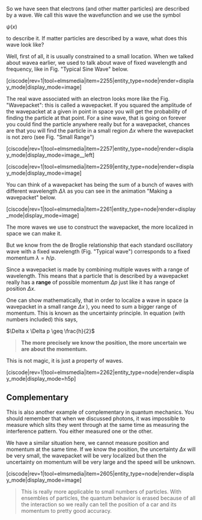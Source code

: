 So we have seen that electrons (and other matter particles) are described by a wave. We call this wave the wavefunction and we use the symbol

$\psi(x)$

to describe it. If matter particles are described by a wave, what does this wave look like?

Well, first of all, it is usually constrained to a small location. When we talked about wavea earlier, we used to talk about wave of fixed wavelength and frequency, like in Fig. "Typical Sine Wave" below.

[ciscode|rev=1|tool=elmsmedia|item=2255|entity_type=node|render=display_mode|display_mode=image]

The real wave associated with an electron looks more like the Fig. "Wavepacket": this is called a wavepacket. If you squared the amplitude of the wavepacket at a given in point in space you will get the probability of finding the particle at that point. For a sine wave, that is going on forever you could find the particle anywhere really but for a wavepacket, chances are that you will find the particle in a small region $\Delta x$ where the wavepacket is not zero (see Fig. "Small Range")

[ciscode|rev=1|tool=elmsmedia|item=2257|entity_type=node|render=display_mode|display_mode=image__left]

[ciscode|rev=1|tool=elmsmedia|item=2259|entity_type=node|render=display_mode|display_mode=image]

You can think of a wavepacket has being the sum of a bunch of waves with different wavelength $\Delta \lambda$ as you can see in the animation "Making a wavepacket" below.

[ciscode|rev=1|tool=elmsmedia|item=2261|entity_type=node|render=display_mode|display_mode=image]

The more waves we use to construct the wavepacket, the more localized in space we can make it.

But we know from the de Broglie relationship that each standard oscillatory wave with a fixed wavelength (Fig. "Typical wave") corresponds to a fixed momentum $\lambda = h/p$.

Since a wavepacket is made by combining multiple waves with a range of wavelength. This means that a particle that is described by a wavepacket really has a **range** of possible momentum $\Delta p$ just like it has range of position $\Delta x$.

One can show mathematically, that in order to localize a wave in space (a wavepacket in a small range $\Delta x$ ), you need to sum a bigger range of momentum. This is known as the uncertainty principle. In equation (with numbers included) this says,

$\Delta x \Delta p \geq \frac{h}{2}$

> **The more precisely we know the position, the more uncertain we are about the momentum.**

This is not magic, it is just a property of waves. 

[ciscode|rev=1|tool=elmsmedia|item=2262|entity_type=node|render=display_mode|display_mode=h5p]

## Complementary

This is also another example of complementary in quantum mechanics. You should remember that when we discussed photons, it was impossible to measure which slits they went through at the same time as measuring the interference pattern. You either measured one or the other. 

We have a similar situation here, we cannot measure position and momentum at the same time. If we know the position, the uncertainty $\Delta x$ will be very small, the wavepacket will be very localized but then the uncertainty on momentum will be very large and the speed will be unknown. 

[ciscode|rev=1|tool=elmsmedia|item=2605|entity_type=node|render=display_mode|display_mode=image]

> This is really more applicable to small numbers of particles. With ensembles of particles, the quantum behavior is erased because of all the interaction so we really can tell the position of a car and its momentum to pretty good accuracy. 